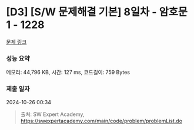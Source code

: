 # [D3] [S/W 문제해결 기본] 8일차 - 암호문1 - 1228 

[문제 링크](https://swexpertacademy.com/main/code/problem/problemDetail.do?contestProbId=AV14w-rKAHACFAYD) 

### 성능 요약

메모리: 44,796 KB, 시간: 127 ms, 코드길이: 759 Bytes

### 제출 일자

2024-10-26 00:34



> 출처: SW Expert Academy, https://swexpertacademy.com/main/code/problem/problemList.do